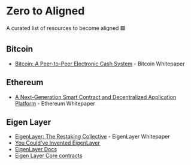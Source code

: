 # Zero to Aligned
A curated list of resources to become aligned 🟩

## Bitcoin

- [Bitcoin: A Peer-to-Peer Electronic Cash System](https://bitcoin.org/bitcoin.pdf) - Bitcoin Whitepaper

## Ethereum

- [A Next-Generation Smart Contract and Decentralized Application Platform](https://ethereum.org/en/whitepaper/) - Ethereum Whitepaper

## Eigen Layer

- [EigenLayer: The Restaking Collective](https://docs.eigenlayer.xyz/assets/files/EigenLayer_WhitePaper-88c47923ca0319870c611decd6e562ad.pdf) - EigenLayer Whitepaper
- [You Could've Invented EigenLayer](https://www.blog.eigenlayer.xyz/ycie/)
- [EigenLayer Docs](https://docs.eigenlayer.xyz/eigenlayer/overview/)
- [Eigen Layer Core contracts](https://github.com/Layr-Labs/eigenlayer-contracts)
